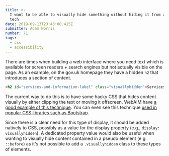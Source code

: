 ```yaml
---
title: >-
  I want to be able to visually hide something without hiding it from assistive
  tech
date: 2019-09-13T23:43:08.415Z
submitter: Adam Norris
number: 71
tags:
  - css
  - accessibility
---
```

There are times when building a web interface where you need text which is available for screen readers + search engines but not actually visible on the page. As an example, on the gov.uk homepage they have a hidden `h2` that introduces a section of content.

```html
<h2 id="services-and-information-label" class="visuallyhidden">Services and information</h2>
```

The current way to do this is to have some hacky CSS that hides content visually by either clipping the text or moving it offscreen. WebAIM have [a good example of this technique](https://webaim.org/techniques/css/invisiblecontent/#techniques). You can even see this technique [used in popular CSS libraries such as Bootstrap](https://github.com/twbs/bootstrap/blob/master/scss/mixins/_screen-reader.scss).

Since there is a clear need for this type of display, it should be added natively to CSS, possibly as a value for the display property (e.g., `display: visuallyhidden`). A dedicated property value would also be useful when wanting to visually hide content contained in a pseudo element (e.g. `::before`) as it's not possible to add a `.visuallyhidden` class to these types of elements.
